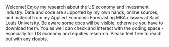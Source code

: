 Welcome! Enjoy my research about the US economy and investment industry. Data and code are supported by my own hands, online sources, and material from my Applied Economic Forecasting MBA classes at Saint Louis University. Be aware some docs will be visible, otherwise you have to download them. You as well can check and interact with the coding space - especially for US economy and equities research. Please feel free to reach out with any doubts.
